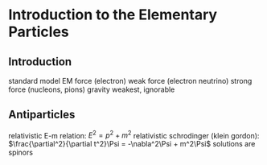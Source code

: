 # Introduction to the Elementary Particles
## Introduction
standard model
	EM force (electron)
	weak force (electron neutrino)
	strong force (nucleons, pions)
	gravity
		weakest, ignorable
## Antiparticles
relativistic E-m relation: $E^2 = p^2 + m^2$
	relativistic schrodinger (klein gordon): $\frac{\partial^2}{\partial t^2}\Psi = -\nabla^2\Psi + m^2\Psi$
		solutions are spinors